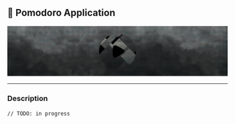 ## 📼 Pomodoro Application

<div width="100%" align="center">
    <img src="/images/cover.png">
</div>
<hr>

### Description 

```bash
// TODO: in progress
```


